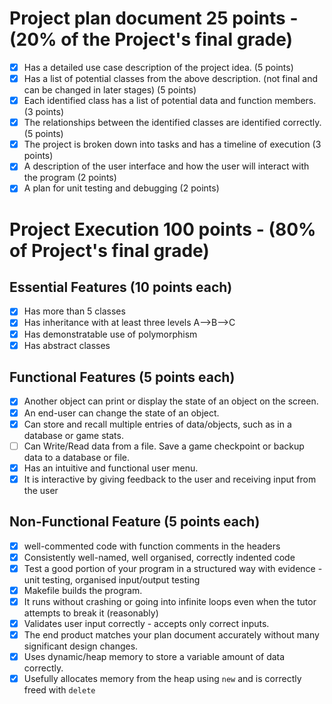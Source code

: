 # Project plan document 25 points - (20% of the Project's final grade)	

- [x] Has a detailed use case description of the project idea. (5 points)
- [x] Has a list of potential classes from the above description. (not final and can be changed in later stages) (5 points)
- [x] Each identified class has a list of potential data and function members. (3 points)
- [x] The relationships between the identified classes are identified correctly. (5 points)
- [x] The project is broken down into tasks and has a timeline of execution (3 points)
- [x] A description of the user interface and how the user will interact with the program (2 points)
- [x] A plan for unit testing and debugging (2 points)	

# Project Execution 100 points - (80% of Project's final grade)	

## Essential Features (10 points each)	

- [x] Has more than 5 classes
- [x] Has inheritance with at least three levels A-->B-->C
- [x] Has demonstratable use of polymorphism
- [x] Has abstract classes	

## Functional Features (5 points each)	

- [x] Another object can print or display the state of an object on the screen. 
- [x] An end-user can change the state of an object. 
- [x] Can store and recall multiple entries of data/objects, such as in a database or game stats.	
- [ ] Can Write/Read data from a file. Save a game checkpoint or backup data to a database or file.	
- [x] Has an intuitive and functional user menu. 
- [x] It is interactive by giving feedback to the user and receiving input from the user	

## Non-Functional Feature (5 points each)

- [x] well-commented code with function comments in the headers
- [x] Consistently well-named, well organised, correctly indented code
- [x] Test a good portion of your program in a structured way with evidence - unit testing, organised input/output testing
- [x] Makefile builds the program.
- [x] It runs without crashing or going into infinite loops even when the tutor attempts to break it (reasonably)
- [x] Validates user input correctly - accepts only correct inputs.
- [x] The end product matches your plan document accurately without many significant design changes.
- [x] Uses dynamic/heap memory to store a variable amount of data correctly.
- [x] Usefully allocates memory from the heap using `new` and is correctly freed with `delete`	
